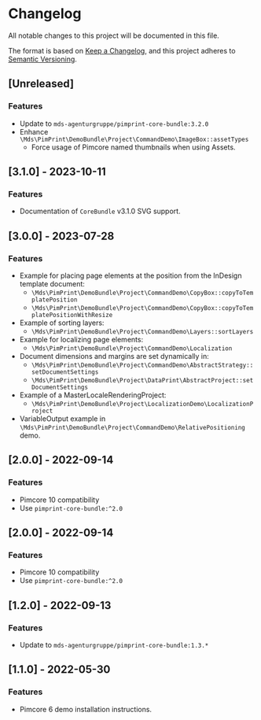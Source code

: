 # Changelog

All notable changes to this project will be documented in this file.

The format is based on [Keep a Changelog](https://keepachangelog.com/en/1.0.0/),
and this project adheres to [Semantic Versioning](https://semver.org/spec/v2.0.0.html).

## [Unreleased]

### Features

- Update to `mds-agenturgruppe/pimprint-core-bundle:3.2.0`
- Enhance `\Mds\PimPrint\DemoBundle\Project\CommandDemo\ImageBox::assetTypes`
    - Force usage of Pimcore named thumbnails when using Assets.

## [3.1.0] - 2023-10-11

### Features

- Documentation of `CoreBundle` v3.1.0 SVG support.

## [3.0.0] - 2023-07-28

### Features

- Example for placing page elements at the position from the InDesign template document:
    - `\Mds\PimPrint\DemoBundle\Project\CommandDemo\CopyBox::copyToTemplatePosition`
    - `\Mds\PimPrint\DemoBundle\Project\CommandDemo\CopyBox::copyToTemplatePositionWithResize`
- Example of sorting layers:
    - `\Mds\PimPrint\DemoBundle\Project\CommandDemo\Layers::sortLayers`
- Example for localizing page elements:
    - `\Mds\PimPrint\DemoBundle\Project\CommandDemo\Localization`
- Document dimensions and margins are set dynamically in:
    - `\Mds\PimPrint\DemoBundle\Project\CommandDemo\AbstractStrategy::setDocumentSettings`
    - `\Mds\PimPrint\DemoBundle\Project\DataPrint\AbstractProject::setDocumentSettings`
- Example of a MasterLocaleRenderingProject:
    - `\Mds\PimPrint\DemoBundle\Project\LocalizationDemo\LocalizationProject`
- VariableOutput example in `\Mds\PimPrint\DemoBundle\Project\CommandDemo\RelativePositioning` demo.

## [2.0.0] - 2022-09-14

### Features

- Pimcore 10 compatibility
- Use `pimprint-core-bundle:^2.0`

## [2.0.0] - 2022-09-14

### Features

- Pimcore 10 compatibility
- Use `pimprint-core-bundle:^2.0`

## [1.2.0] - 2022-09-13

### Features

- Update to `mds-agenturgruppe/pimprint-core-bundle:1.3.*`

## [1.1.0] - 2022-05-30

### Features

- Pimcore 6 demo installation instructions.
